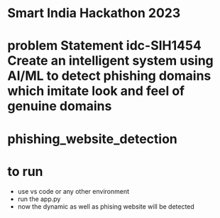 # Smart India Hackathon 2023
# problem Statement idc-SIH1454 Create an intelligent system using AI/ML to detect phishing domains which imitate look and feel of genuine domains
# phishing_website_detection

# to run 
- use vs code or any other environment
- run the app.py
- now the dynamic as well as phising website will be detected
